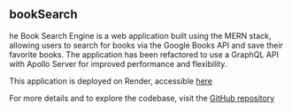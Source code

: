 ## bookSearch

he Book Search Engine is a web application built using the MERN stack, allowing users to search for books via the Google Books API and save their favorite books. The application has been refactored to use a GraphQL API with Apollo Server for improved performance and flexibility.

This application is deployed on Render, accessible [here](https://book-search-emln.onrender.com)

For more details and to explore the codebase, visit the [GitHub repository](https://github.com/wellheythereMJ/21-bookSearch)